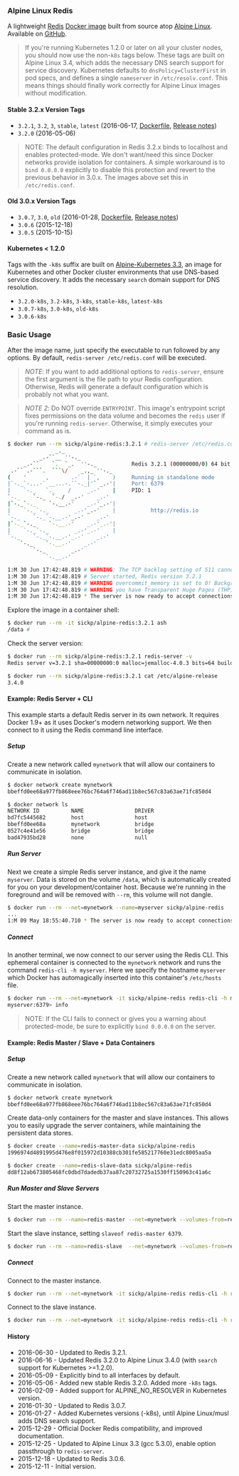 ### Alpine Linux Redis

A lightweight [Redis][redis] [Docker image][dockerhub_project] built from source atop [Alpine Linux][alpine_linux]. Available on [GitHub][github_project].

> If you're running Kubernetes 1.2.0 or later on all your cluster nodes, you should now use the non-`k8s` tags below. These tags are built on Alpine Linux 3.4, which adds the necessary DNS search support for service discovery. Kubernetes defaults to `dnsPolicy=ClusterFirst` in pod specs, and defines a single `nameserver` in `/etc/resolv.conf`. This means things should finally work correctly for Alpine Linux images without modification.

#### Stable 3.2.x Version Tags

- `3.2.1`, `3.2`, `3`, `stable`, `latest` (2016-06-17, [Dockerfile][dockerfile_3_2], [Release notes][release_notes_3_2])
- `3.2.0` (2016-05-06)

> NOTE: The default configuration in Redis 3.2.x binds to localhost and enables protected-mode. We don't want/need this since Docker networks provide isolation for containers. A simple workaround is to `bind 0.0.0.0` explicitly to disable this protection and revert to the previous behavior in 3.0.x. The images above set this in `/etc/redis.conf`.

#### Old 3.0.x Version Tags

- `3.0.7`, `3.0`, `old` (2016-01-28, [Dockerfile][dockerfile_3_0], [Release notes][release_notes_3_0])
- `3.0.6` (2015-12-18)
- `3.0.5` (2015-10-15)

#### Kubernetes < 1.2.0

Tags with the `-k8s` suffix are built on [Alpine-Kubernetes 3.3][alpine_kubernetes], an image for Kubernetes and other Docker cluster environments that use DNS-based service discovery. It adds the necessary `search` domain support for DNS resolution.

- `3.2.0-k8s`, `3.2-k8s`, `3-k8s`, `stable-k8s`, `latest-k8s`
- `3.0.7-k8s`, `3.0-k8s`, `old-k8s`
- `3.0.6-k8s`

### Basic Usage

After the image name, just specify the executable to run followed by any options. By default, `redis-server /etc/redis.conf` will be executed.

> _NOTE_: If you want to add additional options to `redis-server`, ensure the first argument is the file path to your Redis configuration. Otherwise, Redis will generate a default configuration which is probably not what you want.

> _NOTE 2_: Do NOT override `ENTRYPOINT`. This image's entrypoint script fixes permissions on the data volume and becomes the `redis` user if you're running `redis-server`. Otherwise, it simply executes your command as is.

```bash
$ docker run --rm sickp/alpine-redis:3.2.1 # redis-server /etc/redis.conf
               _._                                                  
          _.-``__ ''-._                                             
     _.-``    `.  `_.  ''-._           Redis 3.2.1 (00000000/0) 64 bit
 .-`` .-```.  ```\/    _.,_ ''-._                                   
(    '      ,       .-`  | `,    )     Running in standalone mode
|`-._`-...-` __...-.``-._|'` _.-'|     Port: 6379
|    `-._   `._    /     _.-'    |     PID: 1
`-._    `-._  `-./  _.-'    _.-'                                   
|`-._`-._    `-.__.-'    _.-'_.-'|                                  
|    `-._`-._        _.-'_.-'    |           http://redis.io        
`-._    `-._`-.__.-'_.-'    _.-'                                   
|`-._`-._    `-.__.-'    _.-'_.-'|                                  
|    `-._`-._        _.-'_.-'    |                                  
`-._    `-._`-.__.-'_.-'    _.-'                                   
    `-._    `-.__.-'    _.-'                                       
        `-._        _.-'                                           
            `-.__.-'                                               

1:M 30 Jun 17:42:48.819 # WARNING: The TCP backlog setting of 511 cannot be enforced because /proc/sys/net/core/somaxconn is set to the lower value of 128.
1:M 30 Jun 17:42:48.819 # Server started, Redis version 3.2.1
1:M 30 Jun 17:42:48.819 # WARNING overcommit_memory is set to 0! Background save may fail under low memory condition. To fix this issue add 'vm.overcommit_memory = 1' to /etc/sysctl.conf and then reboot or run the command 'sysctl vm.overcommit_memory=1' for this to take effect.
1:M 30 Jun 17:42:48.819 # WARNING you have Transparent Huge Pages (THP) support enabled in your kernel. This will create latency and memory usage issues with Redis. To fix this issue run the command 'echo never > /sys/kernel/mm/transparent_hugepage/enabled' as root, and add it to your /etc/rc.local in order to retain the setting after a reboot. Redis must be restarted after THP is disabled.
1:M 30 Jun 17:42:48.819 * The server is now ready to accept connections on port 6379
```

Explore the image in a container shell:

```bash
$ docker run --rm -it sickp/alpine-redis:3.2.1 ash
/data #
```

Check the server version:

```bash
$ docker run --rm sickp/alpine-redis:3.2.1 redis-server -v
Redis server v=3.2.1 sha=00000000:0 malloc=jemalloc-4.0.3 bits=64 build=62c0cb94db5609e1

$ docker run --rm sickp/alpine-redis:3.2.1 cat /etc/alpine-release
3.4.0
```

#### Example: Redis Server + CLI

This example starts a default Redis server in its own network. It requires Docker 1.9+ as it uses Docker's modern networking support. We then connect to it using the Redis command line interface.

##### Setup

Create a new network called `mynetwork` that will allow our containers to communicate in isolation.

```bash
$ docker network create mynetwork
bbeffd0ee68a977fb868eee76bc764a6f746ad11b8ec567c83a63ae71fc850d4

$ docker network ls
NETWORK ID          NAME                DRIVER
bd7fc5445682        host                host                
bbeffd0ee68a        mynetwork           bridge              
0527c4e41e56        bridge              bridge              
bad47935bd28        none                null  
```

##### Run Server

Next we create a simple Redis server instance, and give it the name `myserver`. Data is stored on the volume `/data`, which is automatically created for you on your development/container host. Because we're running in the foreground and will be removed with `--rm`, this volume will not dangle.

```bash
$ docker run --rm --net=mynetwork --name=myserver sickp/alpine-redis
...
1:M 09 May 18:55:40.710 * The server is now ready to accept connections on port 6379
```

##### Connect

In another terminal, we now connect to our server using the Redis CLI. This ephemeral container is connected to the `mynetwork` network and runs the command `redis-cli -h myserver`. Here we specify the hostname `myserver` which Docker has automagically inserted into this container's `/etc/hosts` file.

```bash
$ docker run --rm --net=mynetwork -it sickp/alpine-redis redis-cli -h myserver
myserver:6379> info
```

> NOTE: If the CLI fails to connect or gives you a warning about protected-mode, be sure to explicitly `bind 0.0.0.0` on the server.

#### Example: Redis Master / Slave + Data Containers

##### Setup

Create a new network called `mynetwork` that will allow our containers to communicate in isolation.

```bash
$ docker network create mynetwork
bbeffd0ee68a977fb868eee76bc764a6f746ad11b8ec567c83a63ae71fc850d4
```

Create data-only containers for the master and slave instances. This allows you to easily upgrade the server containers, while maintaining the persistent data stores.

```bash
$ docker create --name=redis-master-data sickp/alpine-redis
1996974d4891995d476e8f015972d10388cb301fe585217760e31edc8005aa5a

$ docker create --name=redis-slave-data sickp/alpine-redis
dd8f12ab673805468fc0dbd7dadedb37aa87c20732725a1530ff150963c41a6c
```

##### Run Master and Slave Servers

Start the master instance.

```bash
$ docker run --rm --name=redis-master --net=mynetwork --volumes-from=redis-master-data sickp/alpine-redis
```

Start the slave instance, setting `slaveof redis-master 6379`.

```bash
$ docker run --rm --name=redis-slave  --net=mynetwork --volumes-from=redis-slave-data  sickp/alpine-redis redis-server /etc/redis.conf --slaveof redis-master 6379
```

##### Connect

Connect to the master instance.

```bash
$ docker run --rm --net=mynetwork -it sickp/alpine-redis redis-cli -h redis-master
```

Connect to the slave instance.

```bash
$ docker run --rm --net=mynetwork -it sickp/alpine-redis redis-cli -h redis-slave
```


#### History

- 2016-06-30 - Updated to Redis 3.2.1.
- 2016-06-16 - Updated Redis 3.2.0 to Alpine Linux 3.4.0 (with `search` support for Kubernetes >=1.2.0).
- 2016-05-09 - Explicitly bind to all interfaces by default.
- 2016-05-06 - Added new stable Redis 3.2.0. Added more `-k8s` tags.
- 2016-02-09 - Added support for ALPINE_NO_RESOLVER in Kubernetes version.
- 2016-01-30 - Updated to Redis 3.0.7.
- 2016-01-27 - Added Kubernetes versions (-k8s), until Alpine Linux/musl adds DNS search support.
- 2015-12-29 - Official Docker Redis compatibility, and improved documentation.
- 2015-12-25 - Updated to Alpine Linux 3.3 (gcc 5.3.0), enable option passthrough to `redis-server`.
- 2015-12-18 - Updated to Redis 3.0.6.
- 2015-12-11 - Initial version.

[alpine_kubernetes]:  https://hub.docker.com/r/janeczku/alpine-kubernetes/
[alpine_linux]:       https://hub.docker.com/_/alpine/
[dockerhub_project]:  https://hub.docker.com/r/sickp/alpine-redis/
[dockerfile_3_0]:     https://github.com/sickp/docker-alpine-redis/tree/master/versions/3.0.7/Dockerfile
[dockerfile_3_2]:     https://github.com/sickp/docker-alpine-redis/tree/master/versions/3.2.1/Dockerfile
[github_project]:     https://github.com/sickp/docker-alpine-redis/
[redis]:              http://redis.io/
[release_notes_3_0]:  https://raw.githubusercontent.com/antirez/redis/3.0/00-RELEASENOTES
[release_notes_3_2]:  https://raw.githubusercontent.com/antirez/redis/3.2/00-RELEASENOTES
